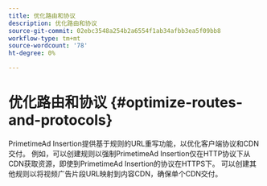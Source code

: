 ```yaml
---
title: 优化路由和协议
description: 优化路由和协议
source-git-commit: 02ebc3548a254b2a6554f1ab34afbb3ea5f09bb8
workflow-type: tm+mt
source-wordcount: '78'
ht-degree: 0%

---
```


# 优化路由和协议 {#optimize-routes-and-protocols}

PrimetimeAd Insertion提供基于规则的URL重写功能，以优化客户端协议和CDN交付。  例如，可以创建规则以强制PrimetimeAd Insertion仅在HTTP协议下从CDN获取资源，即使到PrimetimeAd Insertion的协议在HTTPS下。  可以创建其他规则以将视频广告片段URL映射到内容CDN，确保单个CDN交付。
